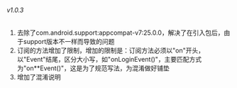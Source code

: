 ###### v1.0.3
1. 去除了com.android.support:appcompat-v7:25.0.0，解决了在引入包后，由于support版本不一样而导致的问题
2. 订阅的方法增加了限制，增加的限制是：订阅方法必须以"on"开头，以"Event"结尾，区分大小写，如"onLoginEvent()"，主要匹配方式为"on**Event()"，这是为了规范写法，为混淆做好铺垫
3. 增加了混淆说明

